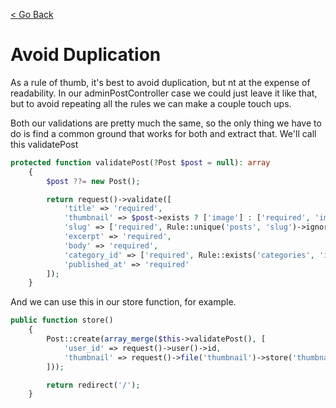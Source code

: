 [< Go Back](../README.md)

# Avoid Duplication

As a rule of thumb, it's best to avoid duplication, but nt at the expense of readability. In our adminPostController case we could just leave it like that, but to avoid repeating all the rules we can make a couple touch ups.

Both our validations are pretty much the same, so the only thing we have to do is find a common ground that works for both and extract that. We'll call this validatePost

```php
protected function validatePost(?Post $post = null): array
    {
        $post ??= new Post();

        return request()->validate([
            'title' => 'required',
            'thumbnail' => $post->exists ? ['image'] : ['required', 'image'],
            'slug' => ['required', Rule::unique('posts', 'slug')->ignore($post)],
            'excerpt' => 'required',
            'body' => 'required',
            'category_id' => ['required', Rule::exists('categories', 'id')],
            'published_at' => 'required'
        ]);
    }
```

And we can use this in our store function, for example.

```php
public function store()
    {
        Post::create(array_merge($this->validatePost(), [
            'user_id' => request()->user()->id,
            'thumbnail' => request()->file('thumbnail')->store('thumbnails')
        ]));

        return redirect('/');
    }
```